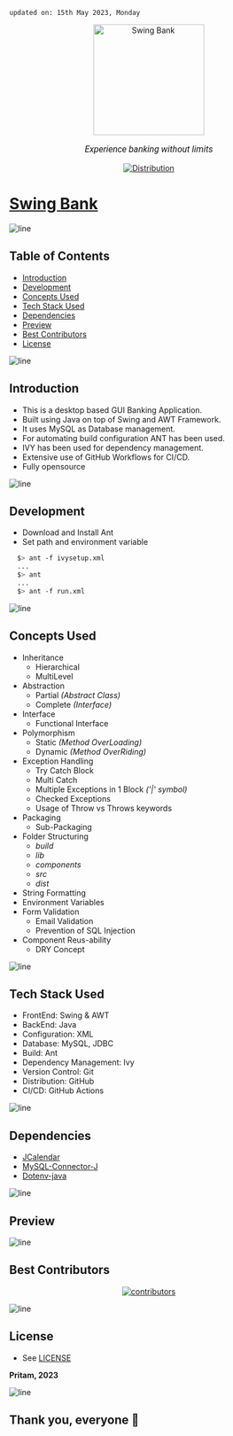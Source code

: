     updated on: 15th May 2023, Monday

<div align="center">
    <a href="https://github.com/warmachine028/Swing-Bank">
        <img width="200" src="https://user-images.githubusercontent.com/75939390/235854846-0596d942-9ab1-4148-9f1c-7ed1f47201f5.png" alt="Swing Bank">
    </a>
    <p style="font-family: roboto, calibri; font-size:12pt; font-style:italic"> Experience banking without limits </p>
    <a href="https://github.com/warmachine028/Swing-Bank/actions">
        <img src="https://github.com/warmachine028/Swing-Bank/actions/workflows/ant.yml/badge.svg?branch=main" alt="Distribution"/>
    </a>
</div>

# [Swing Bank](https://github.com/warmachine028/Swing-Bank)

![line]

## Table of Contents

- [Introduction](#introduction)
- [Development](#development)
- [Concepts Used](#concepts-used)
- [Tech Stack Used](#tech-stack-used)
- [Dependencies](#dependencies)
- [Preview](#preview)
- [Best Contributors](#best-contributors)
- [License](#license)

![line]

## Introduction

- This is a desktop based GUI Banking Application.
- Built using Java on top of Swing and AWT Framework.
- It uses MySQL as Database management.
- For automating build configuration ANT has been used.
- IVY has been used for dependency management.
- Extensive use of GitHub Workflows for CI/CD.
- Fully opensource

![line]

## Development

- Download and Install Ant
- Set path and environment variable

```sh
  $> ant -f ivysetup.xml
  ...  
  $> ant
  ...
  $> ant -f run.xml
```

![line]

## Concepts Used

- Inheritance
  - Hierarchical
  - MultiLevel
- Abstraction
  - Partial _(Abstract Class)_
  - Complete _(Interface)_
- Interface
  - Functional Interface
- Polymorphism
  - Static _(Method OverLoading)_
  - Dynamic _(Method OverRiding)_
- Exception Handling
  - Try Catch Block
  - Multi Catch
  - Multiple Exceptions in 1 Block _('|' symbol)_
  - Checked Exceptions
  - Usage of Throw vs Throws keywords
- Packaging
  - Sub-Packaging
- Folder Structuring
  - _build_
  - _lib_
  - _components_
  - _src_
  - _dist_
- String Formatting
- Environment Variables
- Form Validation
  - Email Validation
  - Prevention of SQL Injection
- Component Reus-ability
  - DRY Concept

![line]

## Tech Stack Used

- FrontEnd: Swing & AWT
- BackEnd: Java
- Configuration: XML
- Database: MySQL, JDBC
- Build: Ant
- Dependency Management: Ivy
- Version Control: Git
- Distribution: GitHub
- CI/CD: GitHub Actions

![line]

## Dependencies

- [JCalendar](https://mvnrepository.com/artifact/com.toedter/jcalendar/1.4)
- [MySQL-Connector-J](https://mvnrepository.com/artifact/com.mysql/mysql-connector-j/8.0.33)
- [Dotenv-java](https://mvnrepository.com/artifact/io.github.cdimascio/dotenv-java/3.0.0)

![line]

## Preview

![line]

## Best Contributors

<div align="center">
    <a  href="https://github.com/warmachine028/memories/graphs/swing-bank">
        <img src="https://contrib.rocks/image?repo=warmachine028/swing-bank"  alt="contributors"/>
    </a>
</div>

![line]

## License

- See [LICENSE]

**Pritam, 2023**

![line]

## Thank you, everyone 💚

[line]: https://user-images.githubusercontent.com/75939390/137615281-3a875960-92cc-407f-97fe-fd2319bdb252.png

[License]: https://github.com/warmachine028/swing-bank/blob/main/LICENSE


<!-- 15/05/23 -->
